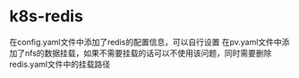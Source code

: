 # k8s-redis
在config.yaml文件中添加了redis的配置信息，可以自行设置
在pv.yaml文件中添加了nfs的数据挂载，如果不需要挂载的话可以不使用该问题，同时需要删除redis.yaml文件中的挂载路径

